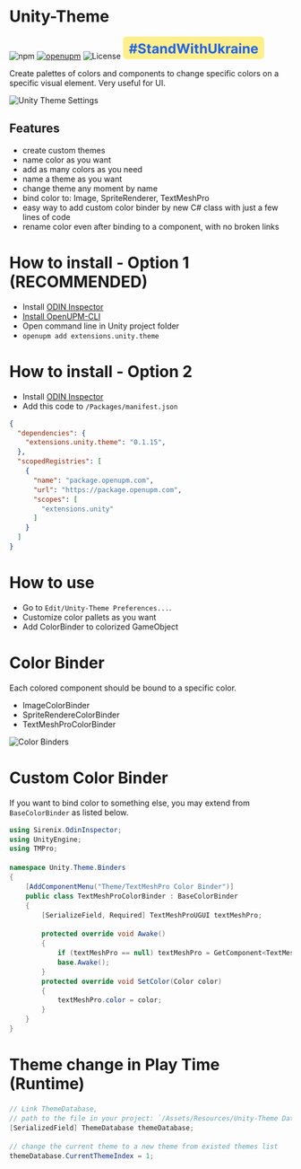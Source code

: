 # Unity-Theme
![npm](https://img.shields.io/npm/v/extensions.unity.theme) [![openupm](https://img.shields.io/npm/v/extensions.unity.theme?label=openupm&registry_uri=https://package.openupm.com)](https://openupm.com/packages/extensions.unity.theme/) ![License](https://img.shields.io/github/license/IvanMurzak/Unity-Theme) [![Stand With Ukraine](https://raw.githubusercontent.com/vshymanskyy/StandWithUkraine/main/badges/StandWithUkraine.svg)](https://stand-with-ukraine.pp.ua)

Create palettes of colors and components to change specific colors on a specific visual element. Very useful for UI.

![Unity Theme Settings](https://imgur.com/FKVF2H9.gif)

## Features

- create custom themes
- name color as you want
- add as many colors as you need
- name a theme as you want
- change theme any moment by name
- bind color to: Image, SpriteRenderer, TextMeshPro
- easy way to add custom color binder by new C# class with just a few lines of code
- rename color even after binding to a component, with no broken links

# How to install - Option 1 (RECOMMENDED)
- Install [ODIN Inspector](https://odininspector.com/)
- [Install OpenUPM-CLI](https://github.com/openupm/openupm-cli#installation)
- Open command line in Unity project folder
- `openupm add extensions.unity.theme`

# How to install - Option 2
- Install [ODIN Inspector](https://odininspector.com/)
- Add this code to <code>/Packages/manifest.json</code>
```json
{
  "dependencies": {
    "extensions.unity.theme": "0.1.15",
  },
  "scopedRegistries": [
    {
      "name": "package.openupm.com",
      "url": "https://package.openupm.com",
      "scopes": [
        "extensions.unity"
      ]
    }
  ]
}
```

# How to use 

- Go to `Edit/Unity-Theme Preferences...`.
- Customize color pallets as you want
- Add ColorBinder to colorized GameObject

# Color Binder
Each colored component should be bound to a specific color.

- ImageColorBinder
- SpriteRendereColorBinder
- TextMeshProColorBinder

![Color Binders](https://imgur.com/AeNC3tF.gif)

# Custom Color Binder

If you want to bind color to something else, you may extend from `BaseColorBinder` as listed below.

```C#
using Sirenix.OdinInspector;
using UnityEngine;
using TMPro;

namespace Unity.Theme.Binders
{
    [AddComponentMenu("Theme/TextMeshPro Color Binder")]
    public class TextMeshProColorBinder : BaseColorBinder
    {
        [SerializeField, Required] TextMeshProUGUI textMeshPro;

        protected override void Awake()
        {
            if (textMeshPro == null) textMeshPro = GetComponent<TextMeshProUGUI>();
            base.Awake();
        }
        protected override void SetColor(Color color)
        {
            textMeshPro.color = color;
        }
    }
}
```

# Theme change in Play Time (Runtime)

```C#
// Link ThemeDatabase, 
// path to the file in your project: `/Assets/Resources/Unity-Theme Database.asset`
[SerializedField] ThemeDatabase themeDatabase;

// change the current theme to a new theme from existed themes list
themeDatabase.CurrentThemeIndex = 1;
```
